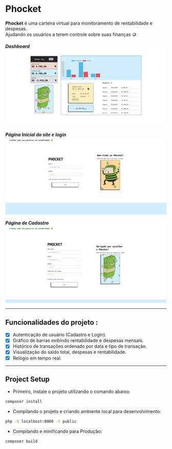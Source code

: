 # Phocket

**Phocket** é uma carteira virtual para monitoramento de rentabilidade e despesas. <br>
Ajudando os usuários a terem controle sobre suas finanças 🪙

**_Dashboard_**
![Dashboard](/public/assets/imgs/readme/phocket_dashboard.png "Dashboard")

**_Página Inicial do site e login_**
![Home do Site](/public/assets/imgs/readme/phocket_login.png "Home do Site")

**_Página de Cadastro_**
![Página de cadastro](/public/assets/imgs/readme/phocket_cadastrar.png "Página de Cadastro")

---

## Funcionalidades do projeto :

- [x] Autenticação de usuário (Cadastro e Login).
- [x] Gráfico de barras exibindo rentabilidade e despesas mensais.
- [x] Histórico de transações ordenado por data e tipo de transação.
- [x] Visualização do saldo total, despesas e rentabilidade.
- [x] Relógio em tempo real.

---

## Project Setup

- Primeiro, instale o projeto utilizando o comando abaixo:

```sh
composer install
```

- Compilando o projeto e criando ambiente local para desenvolvimento:

```sh
php -S localhost:8000 -t public
```

- Compilando e minificando para Produção:

```sh
composer build
```
